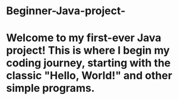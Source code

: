 # Beginner-Java-project-
# Welcome to my first-ever Java project! This is where I begin my coding journey, starting with the classic "Hello, World!" and other simple programs.
